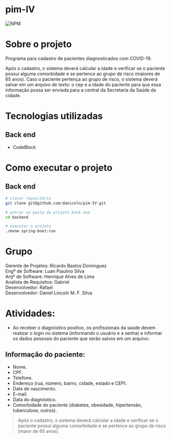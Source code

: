 # pim-IV
![NPM](https://img.shields.io/badge/Status-em%20desenvolvimento-green)

# Sobre o projeto


Programa para cadastro de pacientes diagnosticados com COVID-19.

Após o cadastro, o sistema deverá calcular a idade e verificar se o paciente possui alguma comorbidade e se pertence ao grupo de risco (maiores de 65 anos).
Caso o paciente pertença ao grupo de risco, o sistema deverá salvar em um arquivo de texto: o cep e a idade do paciente para que essa informação possa ser enviada para a central da Secretaria da Saúde da cidade.

# Tecnologias utilizadas
## Back end
- CodeBlock

# Como executar o projeto

## Back end

```bash
# clonar repositório
git clone git@github.com:danicoln/pim-IV.git

# entrar na pasta do projeto back end
cd backend

# executar o projeto
./mvnw spring-boot:run

```

# Grupo

Gerente de Projetos:        Ricardo Bastos Dominguez        
Engº de Software:           Luan Piaulino Silva           
Arqº de Software:           Henrique Alves de Lima        
Analista de Requisitos:     Gabriel                       
Desenvolvedor:              Rafael                         
Desenvolvedor:              Daniel Lincoln M. F. Silva     


# Atividades:
- Ao receber o diagnóstico positivo, os profissionais da saúde devem realizar o login no sistema (informando o usuário e a senha) e informar os dados pessoais do paciente que serão salvos em um arquivo:

## Informação do paciente:

- Nome.
- CPF.
- Telefone.
- Endereço (rua, número, bairro, cidade, estado e CEP).
- Data de nascimento.
- E-mail.
- Data do diagnóstico.
- Comorbidade do paciente (diabetes, obesidade, hipertensão, 
tuberculose, outros).

> Após o cadastro, o sistema deverá calcular a idade e verificar se o paciente possui alguma comorbidade e se pertence ao grupo de risco (maior de 65 anos).
